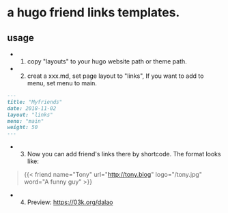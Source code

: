 # a hugo friend links templates.
## usage
 - 1. copy "layouts" to your hugo website path or theme path.   
 - 2. creat a xxx.md, set page layout to "links", If you want to add to menu, set menu to main.  
```markdown
---
title: "Myfriends"
date: 2018-11-02
layout: "links"
menu: "main"
weight: 50
---
```
 - 3. Now you can add friend's links there by shortcode. The format looks like:  
>{{< friend name="Tony" url="http://tony.blog" logo="/tony.jpg" word="A funny guy" >}}  

- 4. Preview: https://03k.org/dalao  
									
